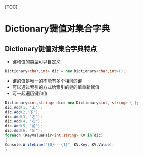 [TOC]
# Dictionary键值对集合字典
## Dictionary键值对集合字典特点
* 键和值的类型可以自定义 
``` c#
Dictionary<char,int> dic = new Dictionary<char,int>();
```
* 键的值是唯一的不能有多个相同的键
* 可以通过索引的方式给索引的键的值重新赋值
* 可一起遍历键和值
``` c#
Dictionary<int,string> dic= new Dictionary<int, string> { };
dic.Add(1, "上");
dic.Add(2,"下");
dic.Add(3, "左");
dic.Add(4, "右");
dic.Add(5, "前");
dic.Add(6, "后");
foreach (KeyValuePair<int,string> KV in dic)
{
Console.WriteLine("{0}---{1}", KV.Key, KV.Value);
}
```
